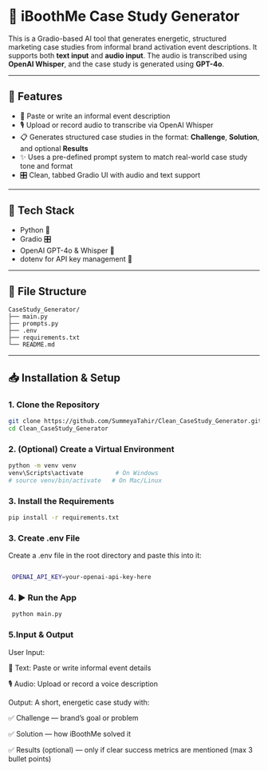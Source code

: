 # 📄 iBoothMe Case Study Generator

This is a Gradio-based AI tool that generates energetic, structured marketing case studies from informal brand activation event descriptions. It supports both **text input** and **audio input**. The audio is transcribed using **OpenAI Whisper**, and the case study is generated using **GPT-4o**.

---

## 🚀 Features

- 📝 Paste or write an informal event description  
- 🎙️ Upload or record audio to transcribe via OpenAI Whisper  
- 📋 Generates structured case studies in the format: **Challenge**, **Solution**, and optional **Results**  
- ✨ Uses a pre-defined prompt system to match real-world case study tone and format  
- 🎛️ Clean, tabbed Gradio UI with audio and text support  

---

## 🧱 Tech Stack

- Python 🐍  
- Gradio 🎛️  
- OpenAI GPT-4o & Whisper 🧠  
- dotenv for API key management 🔐  

---

## 🧩 File Structure

``` 
CaseStudy_Generator/
├── main.py
├── prompts.py 
├── .env
├── requirements.txt 
└── README.md 
```

---

## 📥 Installation & Setup

### 1. Clone the Repository

```bash
git clone https://github.com/SummeyaTahir/Clean_CaseStudy_Generator.git
cd Clean_CaseStudy_Generator
```
### 2. (Optional) Create a Virtual Environment
```bash
python -m venv venv
venv\Scripts\activate         # On Windows
# source venv/bin/activate   # On Mac/Linux
```

### 3. Install the Requirements
```bash
pip install -r requirements.txt
```

### 3. Create .env File
Create a .env file in the root directory and paste this into it:
```bash

 OPENAI_API_KEY=your-openai-api-key-here
```
### 4. ▶️ Run the App
```bash
 python main.py
```
### 5.Input & Output
User Input:

📄 Text: Paste or write informal event details

🎙️ Audio: Upload or record a voice description

Output:
A short, energetic case study with:

✅ Challenge — brand’s goal or problem

✅ Solution — how iBoothMe solved it

✅ Results (optional) — only if clear success metrics are mentioned (max 3 bullet points)

